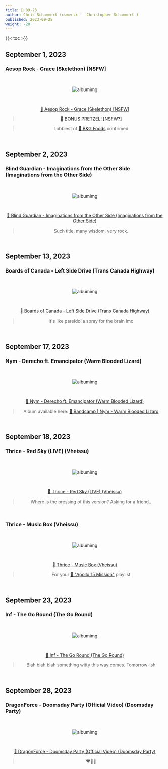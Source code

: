 ```yaml
---
title: 🎸 09-23
author: Chris Schammert (csmertx -- Christopher Schammert )
published: 2023-09-28
weight: -20
---
```


<!-- The content of this website was written by Christopher Schammert aka Chris Schammert -->

<!--more-->

{{< toc >}}

## September 1, 2023
### Aesop Rock - Grace (Skelethon) [NSFW]

<br />
<div style="text-align: center;">

![albumimg](/Blog/music/images/aesop_rock_skelethon_digipak.jpg "Aesop Rock - Skelethon (Digipak CD) - Album Art")

<br />

[🔗 Aesop Rock - Grace (Skelethon) [NSFW]](https://www.youtube.com/watch?v=4bX_RtIo2hY "YouTube | Aesop Rock - Grace (Skelethon)")
> [🔗 BONUS PRETZEL! [NSFW?]](https://www.youtube.com/watch?v=5gA-1bpXarY "YouTube | ATHF and Sealab 2021 crossover")

> Lobbiest of [🔗 B&G Foods](https://en.wikipedia.org/wiki/B%26G_Foods "Wikipedia | B&G Foods") confirmed
</div>
<br />

## September 2, 2023
### Blind Guardian - Imaginations from the Other Side (Imaginations from the Other Side)

<br />
<div style="text-align: center;">

![albumimg](/Blog/music/images/blind_guardian_imaginations_from_the_other_side.jpg "Blind Guardian - Imaginations from the Other Side - Album Art")

<br />

[🔗 Blind Guardian - Imaginations from the Other Side (Imaginations from the Other Side)](https://www.youtube.com/watch?v=HPG7gYoqpHM "YouTube | Blind Guardian - Imaginations from the Other Side (Imaginations from the Other Side)")
> Such title, many wisdom, very rock.

</div>
<br />

## September 13, 2023
### Boards of Canada - Left Side Drive (Trans Canada Highway)

<br />
<div style="text-align: center;">

![albumimg](/Blog/music/images/boards_of_canada_trans_canada_highway.jpg "Boards of Canada - Trans Canada Highway - Album Art")

<br />

[🔗 Boards of Canada - Left Side Drive (Trans Canada Highway)](https://www.youtube.com/watch?v=nEdMHsQI2eY "YouTube | Boards of Canada - Left Side Drive (Trans Canada Highway)")
> It's like pareidolia spray for the brain imo

</div>
<br />

## September 17, 2023
### Nym - Derecho ft. Emancipator (Warm Blooded Lizard)

<br />
<div style="text-align: center;">

![albumimg](/Blog/music/images/nym_warm_blooded_lizard.png "Nym - Warm Blooded Lizard - Album Art")

<br />

[🔗 Nym - Derecho ft. Emancipator (Warm Blooded Lizard)](https://www.youtube.com/watch?v=2raxfQHXQv4 "YouTube | Nym - Derecho ft. Emancipator (Warm Blooded Lizard)")
> Album available here: [🔗 Bandcamp | Nym - Warm Blooded Lizard](https://nymself.bandcamp.com/album/warm-blooded-lizard "Bandcamp | Nym - Warm Blooded Lizard")

</div>
<br />

## September 18, 2023
### Thrice - Red Sky (LIVE) (Vheissu)

<br />
<div style="text-align: center;">

![albumimg](/Blog/music/images/thrice_vheissu_photo.jpg "Thrice - Vheissu - Music CD Photo")

<br />

[🔗 Thrice - Red Sky (LIVE) (Vheissu)](https://www.youtube.com/watch?v=0tvFaVT9JEg "YouTube | Thrice - Red Sky (LIVE) (Vheissu)")
> Where is the pressing of this version? Asking for a friend..

</div>
<br />

### Thrice - Music Box (Vheissu)

<br />
<div style="text-align: center;">

![albumimg](/Blog/music/images/thrice_vheissu_photo.jpg "Thrice - Vheissu - Music CD Photo")

<br />

[🔗 Thrice - Music Box (Vheissu)](https://www.youtube.com/watch?v=Z-vePSrRtlk "YouTube | Thrice - Music Box (Vheissu)")
> For your [🔗 "Apollo 15 Mission"](https://genius.com/Thrice-music-box-lyrics "Genius Lyrics | Thrice - Music Box (Vheissu)") playlist

</div>
<br />

## September 23, 2023
### Inf - The Go Round (The Go Round)

<br />
<div style="text-align: center;">

![albumimg](/Blog/music/images/inf_the_go_round.jpg "Inf - The Go Round - Album Art")

<br />

[🔗 Inf - The Go Round (The Go Round)](https://www.youtube.com/watch?v=BLLsSlu7Mfs "YouTube | Inf - The Go Round (The Go Round)")
> Blah blah blah something witty this way comes. Tomorrow-ish

</div>
<br />

## September 28, 2023
### DragonForce - Doomsday Party (Official Video) (Doomsday Party)

<br />
<div style="text-align: center;">

![albumimg](/Blog/music/images/dragonforce_doomsday_party.jpg "DragonForce - Doomsday Party - Album Art")

<br />

[🔗 DragonForce - Doomsday Party (Official Video) (Doomsday Party)](https://www.youtube.com/watch?v=H3vd4t1atSM "YouTube | DragonForce - Doomsday Party (Official Video) (Doomsday Party)")
> ❤️‍🔥🤘

</div>
<br />
